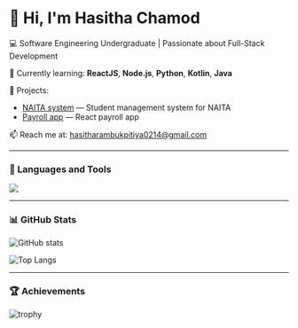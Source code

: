 # 👋 Hi, I'm Hasitha Chamod

💻 Software Engineering Undergraduate | Passionate about Full-Stack Development  

🌱 Currently learning: **ReactJS**, **Node.js**, **Python**, **Kotlin**, **Java**

🚀 Projects:
- [NAITA system](https://github.com/Hasitha02/NAITA-System) — Student management system for NAITA
- [Payroll app](https://github.com/Hasitha02/payroll-app) — React payroll app

📫 Reach me at: [hasitharambukpitiya0214@gmail.com](mailto:hasitharambukpitiya0214@gmail.com)

---

### 🧰 Languages and Tools
<p>
  <img src="https://skillicons.dev/icons?i=python,java,js,react,nodejs,sqlite,mysql,html,css,git,github" />
</p>

---

### 📊 GitHub Stats
![GitHub stats](https://github-readme-stats.vercel.app/api?username=Hasitha02&show_icons=true&theme=tokyonight)

![Top Langs](https://github-readme-stats.vercel.app/api/top-langs/?username=Hasitha02&layout=compact&theme=tokyonight)

---

### 🏆 Achievements
![trophy](https://github-profile-trophy.vercel.app/?username=Hasitha02&theme=gruvbox)
